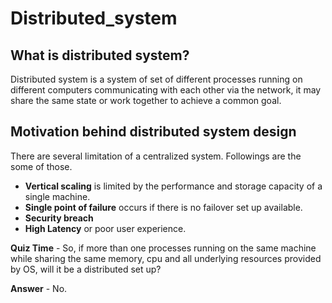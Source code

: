 # Distributed_system

## What is distributed system?
Distributed system is a system of set of different processes running on different computers communicating with each other via the network, it may share the same state or work together to achieve a common goal.

## Motivation behind distributed system design
There are several limitation of a centralized system. Followings are the some of those.
- **Vertical scaling** is limited by the performance and storage capacity of a single machine.
- **Single point of failure** occurs if there is no failover set up available.
- **Security breach**
-  **High Latency** or poor user experience.

**Quiz Time** - So, if more than one processes running on the same machine while sharing the same memory, cpu and all underlying resources provided by OS, will it be a distributed set up?

**Answer** - No.

